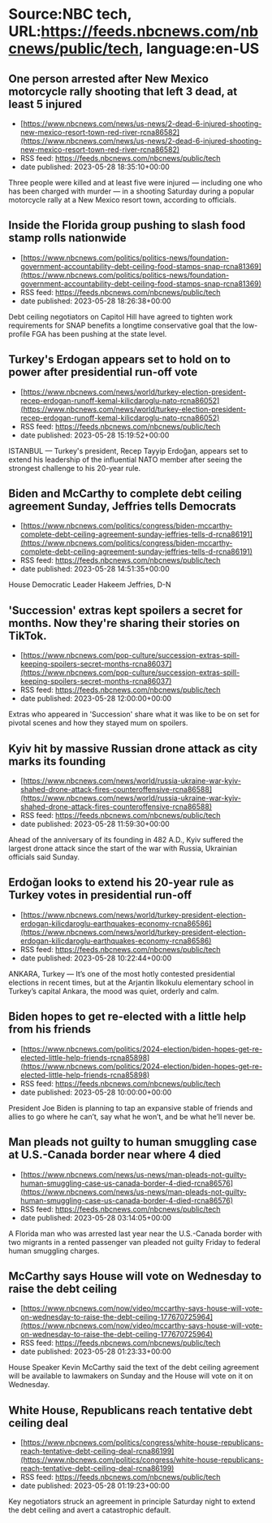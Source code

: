 # Source:NBC tech, URL:https://feeds.nbcnews.com/nbcnews/public/tech, language:en-US

## One person arrested after New Mexico motorcycle rally shooting that left 3 dead, at least 5 injured
 - [https://www.nbcnews.com/news/us-news/2-dead-6-injured-shooting-new-mexico-resort-town-red-river-rcna86582](https://www.nbcnews.com/news/us-news/2-dead-6-injured-shooting-new-mexico-resort-town-red-river-rcna86582)
 - RSS feed: https://feeds.nbcnews.com/nbcnews/public/tech
 - date published: 2023-05-28 18:35:10+00:00

Three people were killed and at least five were injured — including one who has been charged with murder — in a shooting Saturday during a popular motorcycle rally at a New Mexico resort town, according to officials.

## Inside the Florida group pushing to slash food stamp rolls nationwide
 - [https://www.nbcnews.com/politics/politics-news/foundation-government-accountability-debt-ceiling-food-stamps-snap-rcna81369](https://www.nbcnews.com/politics/politics-news/foundation-government-accountability-debt-ceiling-food-stamps-snap-rcna81369)
 - RSS feed: https://feeds.nbcnews.com/nbcnews/public/tech
 - date published: 2023-05-28 18:26:38+00:00

Debt ceiling negotiators on Capitol Hill have agreed to tighten work requirements for SNAP benefits a longtime conservative goal that the low-profile FGA has been pushing at the state level.

## Turkey's Erdogan appears set to hold on to power after presidential run-off vote
 - [https://www.nbcnews.com/news/world/turkey-election-president-recep-erdogan-runoff-kemal-kilicdaroglu-nato-rcna86052](https://www.nbcnews.com/news/world/turkey-election-president-recep-erdogan-runoff-kemal-kilicdaroglu-nato-rcna86052)
 - RSS feed: https://feeds.nbcnews.com/nbcnews/public/tech
 - date published: 2023-05-28 15:19:52+00:00

ISTANBUL — Turkey's president, Recep Tayyip Erdoğan, appears set to extend his leadership of the influential NATO member after seeing the strongest challenge to his 20-year rule.

## Biden and McCarthy to complete debt ceiling agreement Sunday, Jeffries tells Democrats
 - [https://www.nbcnews.com/politics/congress/biden-mccarthy-complete-debt-ceiling-agreement-sunday-jeffries-tells-d-rcna86191](https://www.nbcnews.com/politics/congress/biden-mccarthy-complete-debt-ceiling-agreement-sunday-jeffries-tells-d-rcna86191)
 - RSS feed: https://feeds.nbcnews.com/nbcnews/public/tech
 - date published: 2023-05-28 14:51:35+00:00

House Democratic Leader Hakeem Jeffries, D-N

## 'Succession' extras kept spoilers a secret for months. Now they're sharing their stories on TikTok.
 - [https://www.nbcnews.com/pop-culture/succession-extras-spill-keeping-spoilers-secret-months-rcna86037](https://www.nbcnews.com/pop-culture/succession-extras-spill-keeping-spoilers-secret-months-rcna86037)
 - RSS feed: https://feeds.nbcnews.com/nbcnews/public/tech
 - date published: 2023-05-28 12:00:00+00:00

Extras who appeared in 'Succession' share what it was like to be on set for pivotal scenes and how they stayed mum on spoilers.

## Kyiv hit by massive Russian drone attack as city marks its founding
 - [https://www.nbcnews.com/news/world/russia-ukraine-war-kyiv-shahed-drone-attack-fires-counteroffensive-rcna86588](https://www.nbcnews.com/news/world/russia-ukraine-war-kyiv-shahed-drone-attack-fires-counteroffensive-rcna86588)
 - RSS feed: https://feeds.nbcnews.com/nbcnews/public/tech
 - date published: 2023-05-28 11:59:30+00:00

Ahead of the anniversary of its founding in 482 A.D., Kyiv suffered the largest drone attack since the start of the war with Russia, Ukrainian officials said Sunday.

## Erdoğan looks to extend his 20-year rule as Turkey votes in presidential run-off
 - [https://www.nbcnews.com/news/world/turkey-president-election-erdogan-kilicdaroglu-earthquakes-economy-rcna86586](https://www.nbcnews.com/news/world/turkey-president-election-erdogan-kilicdaroglu-earthquakes-economy-rcna86586)
 - RSS feed: https://feeds.nbcnews.com/nbcnews/public/tech
 - date published: 2023-05-28 10:22:44+00:00

ANKARA, Turkey — It’s one of the most hotly contested presidential elections in recent times, but at the Arjantin İlkokulu elementary school in Turkey’s capital Ankara, the mood was quiet, orderly and calm.

## Biden hopes to get re-elected with a little help from his friends
 - [https://www.nbcnews.com/politics/2024-election/biden-hopes-get-re-elected-little-help-friends-rcna85898](https://www.nbcnews.com/politics/2024-election/biden-hopes-get-re-elected-little-help-friends-rcna85898)
 - RSS feed: https://feeds.nbcnews.com/nbcnews/public/tech
 - date published: 2023-05-28 10:00:00+00:00

President Joe Biden is planning to tap an expansive stable of friends and allies to go where he can’t, say what he won’t, and be what he’ll never be.

## Man pleads not guilty to human smuggling case at U.S.-Canada border near where 4 died
 - [https://www.nbcnews.com/news/us-news/man-pleads-not-guilty-human-smuggling-case-us-canada-border-4-died-rcna86576](https://www.nbcnews.com/news/us-news/man-pleads-not-guilty-human-smuggling-case-us-canada-border-4-died-rcna86576)
 - RSS feed: https://feeds.nbcnews.com/nbcnews/public/tech
 - date published: 2023-05-28 03:14:05+00:00

A Florida man who was arrested last year near the U.S.-Canada border with two migrants in a rented passenger van pleaded not guilty Friday to federal human smuggling charges.

## McCarthy says House will vote on Wednesday to raise the debt ceiling
 - [https://www.nbcnews.com/now/video/mccarthy-says-house-will-vote-on-wednesday-to-raise-the-debt-ceiling-177670725964](https://www.nbcnews.com/now/video/mccarthy-says-house-will-vote-on-wednesday-to-raise-the-debt-ceiling-177670725964)
 - RSS feed: https://feeds.nbcnews.com/nbcnews/public/tech
 - date published: 2023-05-28 01:23:33+00:00

House Speaker Kevin McCarthy said the text of the debt ceiling agreement will be available to lawmakers on Sunday and the House will vote on it on Wednesday.

## White House, Republicans reach tentative debt ceiling deal
 - [https://www.nbcnews.com/politics/congress/white-house-republicans-reach-tentative-debt-ceiling-deal-rcna86199](https://www.nbcnews.com/politics/congress/white-house-republicans-reach-tentative-debt-ceiling-deal-rcna86199)
 - RSS feed: https://feeds.nbcnews.com/nbcnews/public/tech
 - date published: 2023-05-28 01:19:23+00:00

Key negotiators struck an agreement in principle Saturday night to extend the debt ceiling and avert a catastrophic default.

